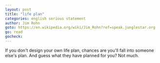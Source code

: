 ```yaml
---
layout: post
title: "life plan"
categories: english serious statement
author: Jim Rohn
goto: https://en.wikipedia.org/wiki/Jim_Rohn?ref=speak.junglestar.org
go: read
gocheck:
---
```

If you don't design your own life plan, chances are you'll fall into someone else's plan. And guess what they have planned for you? Not much.
